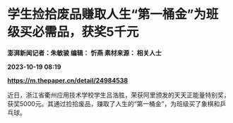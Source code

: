 # 学生捡拾废品赚取人生“第一桶金”为班级买必需品，获奖5千元
**澎湃新闻记者：朱敏骏 编辑： 忻燕 素材来源： 相关人士**

**2023-10-19 08:19**

**https://m.thepaper.cn/detail/24984538**

近日，浙江省衢州应用技术学校学生吕浩胜，荣获阿里颁发的天天正能量特别奖，获奖5000元。其通过捡拾废品，赚取了人生的“第一桶金”，为班级买了象棋和乒乓球。